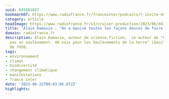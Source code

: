 ```yaml
---
uuid: 645601657
bookmarkOf: https://www.radiofrance.fr/franceinter/podcasts/l-invite-de-7h50/l-invite-de-7h50-du-lundi-19-juin-2023-7433000
category: article
headImage: https://www.radiofrance.fr/s3/cruiser-production/2023/06/d43f6a20-41c2-4a95-b5e0-53eea5116e5c/1200x680_sc_000-par7780085.jpg
title: 'Alain Damasio : "On a épuisé toutes les façons douces de faire les choses"'
domain: radiofrance.fr
description: Alain Damasio, auteur de science-fiction,  co-auteur de "On ne dissout
  pas un soulèvement. 40 voix pour les Soulèvements de la terre" (Seuil), est l'invité
  de 7h50.
tags:
- environnement
- climat
- biodiversité
- changement climatique
- manifestations
- france inter
date: '2023-06-22T09:03:06.072Z'
highlights:
---
```



